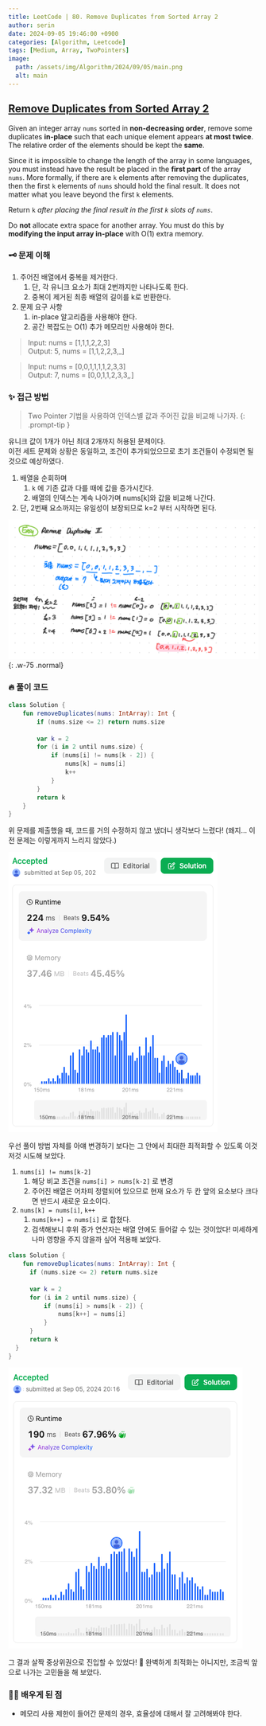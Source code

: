 ```yaml
---
title: LeetCode | 80. Remove Duplicates from Sorted Array 2
author: serin
date: 2024-09-05 19:46:00 +0900
categories: [Algorithm, Leetcode]
tags: [Medium, Array, TwoPointers]
image:
  path: /assets/img/Algorithm/2024/09/05/main.png
  alt: main
---
```


## [Remove Duplicates from Sorted Array 2](https://leetcode.com/problems/remove-duplicates-from-sorted-array-ii/description)

Given an integer array `nums` sorted in **non-decreasing order**, remove some duplicates **in-place** such that each unique element appears **at most twice**. The relative order of the elements should be kept the **same**.

Since it is impossible to change the length of the array in some languages, you must instead have the result be placed in the **first part** of the array `nums`. More formally, if there are `k` elements after removing the duplicates, then the first `k` elements of `nums` should hold the final result. It does not matter what you leave beyond the first `k` elements.

Return `k` *after placing the final result in the first `k` slots of `nums`*.

Do **not** allocate extra space for another array. You must do this by **modifying the input array in-place** with O(1) extra memory.


### 🗝️ 문제 이해
1. 주어진 배열에서 중복을 제거한다.
   1. 단, 각 유니크 요소가 최대 2번까지만 나타나도록 한다.
   2. 중복이 제거된 최종 배열의 길이를 k로 반환한다.
2. 문제 요구 사항
   1. in-place 알고리즘을 사용해야 한다.
   2. 공간 복잡도는 O(1) 추가 메모리만 사용해야 한다.

> Input: nums = [1,1,1,2,2,3]  
> Output: 5, nums = [1,1,2,2,3,_]

> Input: nums = [0,0,1,1,1,1,2,3,3]  
> Output: 7, nums = [0,0,1,1,2,3,3,_,_]


### ✨ 접근 방법

> Two Pointer 기법을 사용하여 인덱스별 값과 주어진 값을 비교해 나가자.
{: .prompt-tip }

유니크 값이 1개가 아닌 최대 2개까지 허용된 문제이다.  
이전 세트 문제와 상황은 동일하고, 조건이 추가되었으므로 초기 조건들이 수정되면 될 것으로 예상하였다.

1. 배열을 순회하며
   1. `k` 에 기존 값과 다를 때에 값을 증가시킨다.
   2. 배열의 인덱스는 계속 나아가며 nums[k]와 값을 비교해 나간다. 
2. 단, 2번째 요소까지는 유일성이 보장되므로 k=2 부터 시작하면 된다.

![example](/assets/img/Algorithm/2024/09/05/example.jpeg){: .w-75 .normal}

### 🔥 풀이 코드

```kotlin
class Solution {
    fun removeDuplicates(nums: IntArray): Int {
        if (nums.size <= 2) return nums.size
        
        var k = 2
        for (i in 2 until nums.size) {
            if (nums[i] != nums[k - 2]) {
                nums[k] = nums[i]
                k++
            }
        }
        return k
    }
}
```

위 문제를 제출했을 때, 코드를 거의 수정하지 않고 냈더니 생각보다 느렸다! (왜지... 이전 문제는 이렇게까지 느리지 않았다.)

![result](/assets/img/Algorithm/20240905/result.png)

우선 풀이 방법 자체를 아얘 변경하기 보다는 그 안에서 최대한 최적화할 수 있도록 이것저것 시도해 보았다.  
1. `nums[i] != nums[k-2]`
   1. 해당 비교 조건을 `nums[i] > nums[k-2]` 로 변경
   2. 주어진 배열은 어차피 정렬되어 있으므로 현재 요소가 두 칸 앞의 요소보다 크다면 반드시 새로운 요소이다.
2. `nums[k] = nums[i]`, `k++`
   1. `nums[k++] = nums[i]` 로 합쳤다.
   2. 검색해보니 후위 증가 연산자는 배열 안에도 들어갈 수 있는 것이었다! 미세하게나마 영향을 주지 않을까 싶어 적용해 보았다.

```kotlin
class Solution {
    fun removeDuplicates(nums: IntArray): Int {
      if (nums.size <= 2) return nums.size
      
      var k = 2
      for (i in 2 until nums.size) {
          if (nums[i] > nums[k - 2]) {
              nums[k++] = nums[i]
          }
      }
      return k
  }
}
```

![result](/assets/img/Algorithm/2024/09/05/result2.png)

그 결과 살짝 중상위권으로 진입할 수 있었다! 👏 완벽하게 최적화는 아니지만, 조금씩 앞으로 나가는 고민들을 해 보았다.

### 🙆‍♀️ 배우게 된 점

- 메모리 사용 제한이 들어간 문제의 경우, 효율성에 대해서 잘 고려해봐야 한다.
